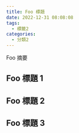```yaml
---
title: Foo 標題
date: 2022-12-31 08:08:08
tags:
  - 標籤2
categories:
  - 分類2
---
```


Foo 摘要

<!--more-->

## Foo 標題 1

## Foo 標題 2

## Foo 標題 3
